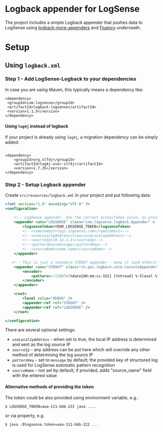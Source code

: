 # Logback appender for LogSense

The project includes a simple Logback appender that pushes data to LogSense using
 [logback-more-appenders](https://github.com/sndyuk/logback-more-appenders) 
 and [Fluency](https://github.com/komamitsu/fluency) underneath.
 
 # Setup
 
 ## Using `logback.xml` 
 
 ### Step 1 - Add LogSense-Logback to your dependencies
 
 In case you are using Maven, this typically means a dependency like:
 
 ```
<dependency>
  <groupId>com.logsense</groupId>
  <artifactId>logback-logsense</artifactId>
  <version>1.1.5</version>
</dependency>
```
  
#### Using `log4j` instead of logback

If your project is already using `log4j`, a migration dependency can be simply added:
```

<dependency>
    <groupId>org.slf4j</groupId>
    <artifactId>log4j-over-slf4j</artifactId>
	<version>1.7.25</version>
</dependency>

```
  
### Step 2 - Setup Logback appender
 
 Create `src/resources/logback.xml` in your project and put following data:
 
 ```xml
 <?xml version="1.0" encoding="UTF-8" ?>
 <configuration>
 
     <!-- LogSense appender. Use the correct accessToken value, as provided by the LogSense app -->
     <appender name="LOGSENSE" class="com.logsense.logback.Appender" >
         <logsenseToken>YOUR_LOGSENSE_TOKEN</logsenseToken>
         <!--<remoteHost>logs.logsense.com</remoteHost>-->
         <!--<useLocalIpAddress>true</useLocalIpAddress>-->
         <!--<sourceIp>10.12.1.1</sourceIp>-->
         <!--<patternKey>message</patternKey>-->
         <!--<sourceName>some name</sourceName>-->
     </appender>
 
    <!-- This is just a standard STDOUT appender - keep it (and others) if you intend to use those -->
     <appender name="STDOUT" class="ch.qos.logback.core.ConsoleAppender">
         <encoder>
             <pattern><![CDATA[%date{HH:mm:ss.SSS} [%thread] %-5level %logger{15}#%line %X{req.requestURI} %msg\n]]></pattern>
         </encoder>
     </appender>
 
     <root>
         <level value="DEBUG" />
         <appender-ref ref="STDOUT" />
         <appender-ref ref="LOGSENSE" />
     </root>
 
 </configuration>
```

There are several optional settings:
* `useLocalIpAddress` - when set to true, the local IP address is determined and
sent as the log source IP 
* `sourceIp` - any address can be put here which will override any other method of 
determining the log source IP
* `patternKey` - set to `message` by default; the provided key of structured log is used for 
LogSense automatic pattern recognition
* `sourceName` - not set by default; if provided, adds "source_name" field with the entered value

#### Alternative methods of providing the token

The token could be also provided using environment variable, e.g.:

```
$ LOGSENSE_TOKEN=aaa-111-bbb-222 java ....
```
or via property, e.g.

```
$ java -Dlogsense.token=aaa-111-bbb-222 ...
``` 
